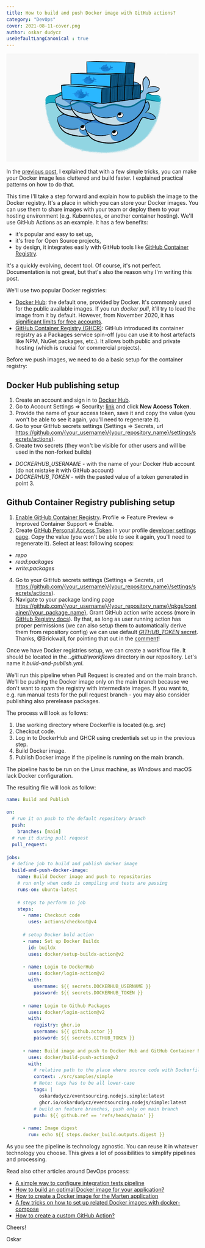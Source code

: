 ```yaml
---
title: How to build and push Docker image with GitHub actions?
category: "DevOps"
cover: 2021-08-11-cover.png
author: oskar dudycz
useDefaultLangCanonical : true
---
```


![cover](2021-08-11-cover.png)

In the [previous post](/pl/how_to_buid_an_optimal_docker_image_for_your_application), I explained that with a few simple tricks, you can make your Docker image less cluttered and build faster. I explained practical patterns on how to do that. 

This time I'll take a step forward and explain how to publish the image to the Docker registry. It's a place in which you can store your Docker images. You can use them to share images with your team or deploy them to your hosting environment (e.g. Kubernetes, or another container hosting). We'll use GitHub Actions as an example. It has a few benefits:
- it's popular and easy to set up,
- it's free for Open Source projects,
- by design, it integrates easily with GitHub tools like [GitHub Container Registry](https://github.com/features/packages).

It's a quickly evolving, decent tool. Of course, it's not perfect. Documentation is not great, but that's also the reason why I'm writing this post.

We'll use two popular Docker registries:
- [Docker Hub](https://hub.docker.com/): the default one, provided by Docker. It's commonly used for the public available images. If you run _docker pull_, it'll try to load the image from it by default. However, from November 2020, it has [significant limits for free accounts](https://www.docker.com/blog/docker-hub-image-retention-policy-delayed-and-subscription-updates/).
- [GitHub Container Registry (GHCR)](https://github.com/features/packages): GitHub introduced its container registry as a Packages service spin-off (you can use it to host artefacts like NPM, NuGet packages, etc.). It allows both public and private hosting (which is crucial for commercial projects).

Before we push images, we need to do a basic setup for the container registry:

## Docker Hub publishing setup

1. Create an account and sign in to [Docker Hub](https://hub.docker.com).
2. Go to Account Settings => Security: [link](https://hub.docker.com/settings/security) and click **New Access Token**.
3. Provide the name of your access token, save it and copy the value (you won't be able to see it again, you'll need to regenerate it).
4. Go to your GitHub secrets settings (Settings => Secrets, url https://github.com/{your_username}/{your_repository_name}/settings/secrets/actions).
5. Create two secrets (they won't be visible for other users and will be used in the non-forked builds)
- *DOCKERHUB_USERNAME* - with the name of your Docker Hub account (do not mistake it with GitHub account)
- *DOCKERHUB_TOKEN* - with the pasted value of a token generated in point 3.

## Github Container Registry publishing setup

1. [Enable GitHub Container Registry](https://docs.github.com/en/packages/guides/enabling-improved-container-support). Profile => Feature Preview => Improved Container Support => Enable.
2. Create [GitHub Personal Access Token](https://docs.github.com/en/github/authenticating-to-github/creating-a-personal-access-token) in your profile [developer settings page](https://github.com/settings/tokens). Copy the value (you won't be able to see it again, you'll need to regenerate it). Select at least following scopes:
- _repo_
- _read:packages_
- _write:packages_
4. Go to your GitHub secrets settings (Settings => Secrets, url https://github.com/{your_username}/{your_repository_name}/settings/secrets/actions).
5. Navigate to your package landing page https://github.com/{your_username}/{your_repository_name}/pkgs/container/{your_package_name}. Grant GitHub action  write access (more in [GitHub Registry docs](https://docs.github.com/en/packages/managing-github-packages-using-github-actions-workflows/publishing-and-installing-a-package-with-github-actions#upgrading-a-workflow-that-accesses-ghcrio)). By that, as long as user running action has proper permissions (we can also setup them to automatically derive them from repository config) we can use default [*GITHUB_TOKEN* secret](https://docs.github.com/en/actions/reference/authentication-in-a-workflow#about-the-github_token-secret). Thanks, @Brickwall, for pointing that out in the [comment](https://event-driven.io/en/how_to_buid_and_push_docker_image_with_github_actions/#comment-5915972111)!

Once we have Docker registries setup, we can create a workflow file. It should be located in the _.\.github\workflows_ directory in our repository. Let's name it _build-and-publish.yml_.

We'll run this pipeline when Pull Request is created and on the main branch. We'll be pushing the Docker image only on the main branch because we don't want to spam the registry with intermediate images. If you want to, e.g. run manual tests for the pull request branch - you may also consider publishing also prerelease packages. 

The process will look as follows:
1. Use working directory where Dockerfile is located (e.g. _src_)
1. Checkout code.
2. Log in to DockerHub and GHCR using credentials set up in the previous step.
3. Build Docker image.
4. Publish Docker image if the pipeline is running on the main branch.

The pipeline has to be run on the Linux machine, as Windows and macOS lack Docker configuration.

The resulting file will look as follow:

```yml
name: Build and Publish

on:
  # run it on push to the default repository branch
  push:
    branches: [main]
  # run it during pull request
  pull_request:

jobs:
  # define job to build and publish docker image
  build-and-push-docker-image:
    name: Build Docker image and push to repositories
    # run only when code is compiling and tests are passing
    runs-on: ubuntu-latest

    # steps to perform in job
    steps:
      - name: Checkout code
        uses: actions/checkout@v4

      # setup Docker buld action
      - name: Set up Docker Buildx
        id: buildx
        uses: docker/setup-buildx-action@v2

      - name: Login to DockerHub
        uses: docker/login-action@v2
        with:
          username: ${{ secrets.DOCKERHUB_USERNAME }}
          password: ${{ secrets.DOCKERHUB_TOKEN }}

      - name: Login to Github Packages
        uses: docker/login-action@v2
        with:
          registry: ghcr.io
          username: ${{ github.actor }}
          password: ${{ secrets.GITHUB_TOKEN }}
      
      - name: Build image and push to Docker Hub and GitHub Container Registry
        uses: docker/build-push-action@v2
        with:
          # relative path to the place where source code with Dockerfile is located
          context: ./src/samples/simple
          # Note: tags has to be all lower-case
          tags: |
            oskardudycz/eventsourcing.nodejs.simple:latest 
            ghcr.io/oskardudycz/eventsourcing.nodejs/simple:latest
          # build on feature branches, push only on main branch
          push: ${{ github.ref == 'refs/heads/main' }}

      - name: Image digest
        run: echo ${{ steps.docker_build.outputs.digest }}
```

As you see the pipeline is technology agnostic. You can reuse it in whatever technology you choose. This gives a lot of possibilities to simplify pipelines and processing.

Read also other articles around DevOps process:
- [A simple way to configure integration tests pipeline](/pl/configure_ci_for_integration_tests/)
- [How to build an optimal Docker image for your application?](/pl/how_to_buid_an_optimal_docker_image_for_your_application/)
- [How to create a Docker image for the Marten application](/pl/marten_and_docker/)
- [A few tricks on how to set up related Docker images with docker-compose](/pl/tricks_on_how_to_set_up_related_docker_images/)
- [How to create a custom GitHub Action?](/pl/how_to_create_a_custom_github_action/)

Cheers!

Oskar